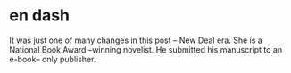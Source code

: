 # en dash

It was just one of many changes in this post ⁠– ⁠New Deal era.
She is a National Book Award ⁠–⁠winning novelist.
He submitted his manuscript to an e-book⁠– ⁠only publisher.
